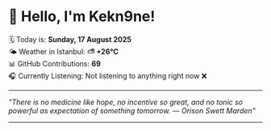 # 👋 Hello, I'm Kekn9ne!

🗓️ Today is: **Sunday, 17 August 2025**  
🌤️ Weather in Istanbul: **⛅️  +26°C**  
📊 GitHub Contributions: **69**  
🎧 Currently Listening: Not listening to anything right now ❌

---

_"There is no medicine like hope, no incentive so great, and no tonic so powerful as expectation of something tomorrow.  — *Orison Swett Marden*"_

---

